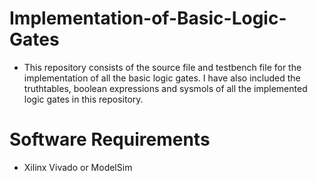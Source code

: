 # Implementation-of-Basic-Logic-Gates
- This repository consists of the source file and testbench file for the implementation of all the basic logic gates. I have also included the truthtables, boolean expressions and sysmols of all the implemented logic gates in this repository.

# Software Requirements
- Xilinx Vivado or ModelSim
